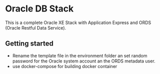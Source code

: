 # Oracle DB  Stack

This is a complete Oracle XE Stack with Application Express and ORDS (Oracle Restful Data Service).

## Getting started

* Rename the template file in the environment folder an set random password for the Oracle system account an the ORDS metadata user.
* use docker-compose for building docker container